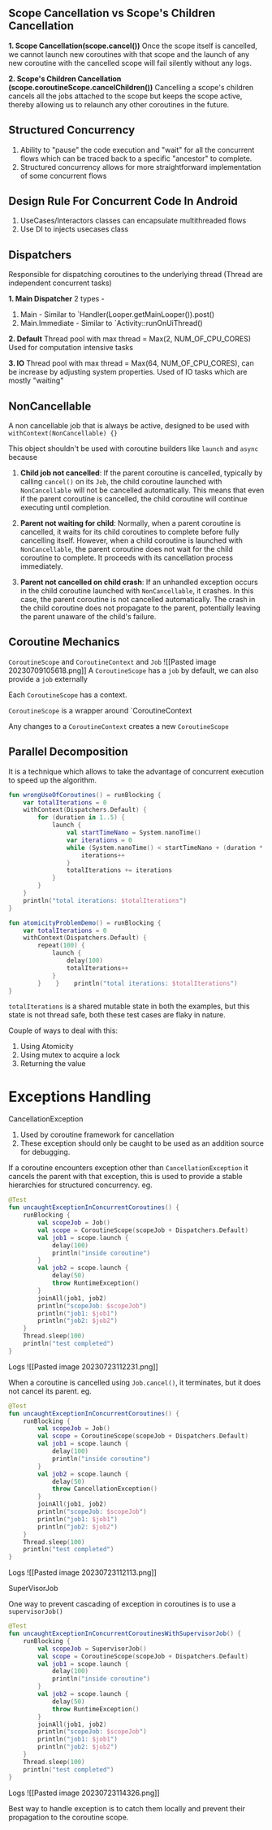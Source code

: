 ## Scope Cancellation vs Scope's Children Cancellation

**1. Scope Cancellation(scope.cancel())**
Once the scope itself is cancelled, we cannot launch new coroutines with that scope and the launch of any new coroutine with the cancelled scope will fail silently without any logs. 

**2. Scope's Children Cancellation (scope.coroutineScope.cancelChildren())**
Cancelling a scope's children cancels all the jobs attached to the scope but keeps the scope active, thereby allowing us to relaunch any other coroutines in the future.


## Structured Concurrency
1. Ability to "pause" the code execution and "wait" for all the concurrent flows which can be traced back to a specific "ancestor" to complete.
2. Structured concurrency  allows for more straightforward implementation of some concurrent flows

## Design Rule For Concurrent Code In Android
1. UseCases/Interactors classes can encapsulate multithreaded flows
2. Use DI to injects usecases class


## Dispatchers
Responsible for dispatching coroutines to the underlying thread
(Thread are independent concurrent tasks)

**1. Main Dispatcher**
2 types - 
1. Main - Similar to `Handler(Looper.getMainLooper()).post()
2. Main.Immediate - Similar to `Activity::runOnUiThread()

**2. Default**
Thread pool with max thread = Max(2, NUM_OF_CPU_CORES)
Used for computation intensive tasks

**3. IO**
Thread pool with max thread = Max(64, NUM_OF_CPU_CORES), can be increase by adjusting system properties.
Used of IO tasks which are mostly "waiting"


## NonCancellable
A non cancellable job that is always be active, designed to be used with `withContext(NonCancellable) {}`

This object shouldn't be used with coroutine builders like `launch` and `async` because

1. **Child job not cancelled**: If the parent coroutine is cancelled, typically by calling `cancel()` on its `Job`, the child coroutine launched with `NonCancellable` will not be cancelled automatically. This means that even if the parent coroutine is cancelled, the child coroutine will continue executing until completion.

2. **Parent not waiting for child**: Normally, when a parent coroutine is cancelled, it waits for its child coroutines to complete before fully cancelling itself. However, when a child coroutine is launched with `NonCancellable`, the parent coroutine does not wait for the child coroutine to complete. It proceeds with its cancellation process immediately.

4. **Parent not cancelled on child crash**: If an unhandled exception occurs in the child coroutine launched with `NonCancellable`, it crashes. In this case, the parent coroutine is not cancelled automatically. The crash in the child coroutine does not propagate to the parent, potentially leaving the parent unaware of the child's failure.


## Coroutine Mechanics

`CoroutineScope` and `CoroutineContext` and `Job`
![[Pasted image 20230709105618.png]]
A `CoroutineScope` has a `job` by default, we can also provide a `job` externally

Each `CoroutineScope` has a context.

`CoroutineScope` is a wrapper around `CoroutineContext

Any changes to a `CoroutineContext` creates a new  `CoroutineScope`


## Parallel Decomposition

It is a technique which allows to take the advantage of concurrent execution to speed up the algorithm.

``` kotlin
fun wrongUseOfCoroutines() = runBlocking {  
    var totalIterations = 0  
    withContext(Dispatchers.Default) {  
        for (duration in 1..5) {  
            launch {  
                val startTimeNano = System.nanoTime()  
                var iterations = 0  
                while (System.nanoTime() < startTimeNano + (duration * 10f.pow(9))) {  
                    iterations++  
                }  
                totalIterations += iterations  
            }  
        }  
    }  
    println("total iterations: $totalIterations")  
}
```

``` kotlin
fun atomicityProblemDemo() = runBlocking {  
    var totalIterations = 0  
    withContext(Dispatchers.Default) {  
        repeat(100) {  
            launch {  
                delay(100)  
                totalIterations++  
            }  
        }    }    println("total iterations: $totalIterations")  
}
```

`totalIterations` is a shared mutable state in both the examples, but this state is not thread safe, both these test cases are flaky in nature.

Couple of ways to deal with this:
1. Using Atomicity
2. Using mutex to acquire a lock
3. Returning the value


# Exceptions Handling

CancellationException 

1. Used by coroutine framework for cancellation
2. These exception should only be caught to be used as an addition source for debugging.


If a coroutine encounters exception other than `CancellationException` it cancels the parent with that exception, this is used to provide a stable hierarchies for structured concurrency. eg.
```kotlin
@Test  
fun uncaughtExceptionInConcurrentCoroutines() {  
    runBlocking {  
        val scopeJob = Job()  
        val scope = CoroutineScope(scopeJob + Dispatchers.Default)  
        val job1 = scope.launch {  
            delay(100)  
            println("inside coroutine")  
        }  
        val job2 = scope.launch {  
            delay(50)  
            throw RuntimeException()  
        }  
        joinAll(job1, job2)  
        println("scopeJob: $scopeJob")  
        println("job1: $job1")  
        println("job2: $job2")  
    }  
    Thread.sleep(100)  
    println("test completed")  
}
```

Logs
![[Pasted image 20230723112231.png]]


When a coroutine is cancelled using `Job.cancel()`, it terminates, but it does not cancel its parent. eg.
```kotlin
@Test  
fun uncaughtExceptionInConcurrentCoroutines() {  
    runBlocking {  
        val scopeJob = Job()  
        val scope = CoroutineScope(scopeJob + Dispatchers.Default)  
        val job1 = scope.launch {  
            delay(100)  
            println("inside coroutine")  
        }  
        val job2 = scope.launch {  
            delay(50)  
            throw CancellationException()  
        }  
        joinAll(job1, job2)  
        println("scopeJob: $scopeJob")  
        println("job1: $job1")  
        println("job2: $job2")  
    }  
    Thread.sleep(100)  
    println("test completed")  
}
```

Logs
![[Pasted image 20230723112113.png]]



SuperVisorJob

One way to prevent cascading of exception in coroutines is to use a `supervisorJob()`

```kotlin
@Test  
fun uncaughtExceptionInConcurrentCoroutinesWithSupervisorJob() {  
    runBlocking {  
        val scopeJob = SupervisorJob()  
        val scope = CoroutineScope(scopeJob + Dispatchers.Default)  
        val job1 = scope.launch {  
            delay(100)  
            println("inside coroutine")  
        }  
        val job2 = scope.launch {  
            delay(50)  
            throw RuntimeException()  
        }  
        joinAll(job1, job2)  
        println("scopeJob: $scopeJob")  
        println("job1: $job1")  
        println("job2: $job2")  
    }  
    Thread.sleep(100)  
    println("test completed")  
}
```

Logs
![[Pasted image 20230723114326.png]]


Best way to handle exception is to catch them locally and prevent their propagation to the coroutine scope.